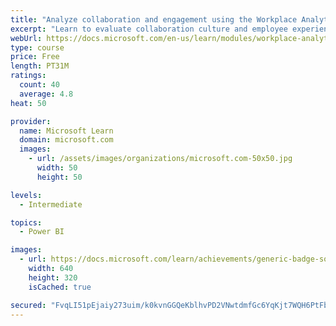 ```yaml
---
title: "Analyze collaboration and engagement using the Workplace Analytics Ways of working assessment dashboard"
excerpt: "Learn to evaluate collaboration culture and employee experience with a Power BI template using Workplace Analytics data."
webUrl: https://docs.microsoft.com/en-us/learn/modules/workplace-analytics-ways-working/
type: course
price: Free
length: PT31M
ratings:
  count: 40
  average: 4.8
heat: 50

provider:
  name: Microsoft Learn
  domain: microsoft.com
  images:
    - url: /assets/images/organizations/microsoft.com-50x50.jpg
      width: 50
      height: 50

levels:
  - Intermediate

topics:
  - Power BI

images:
  - url: https://docs.microsoft.com/learn/achievements/generic-badge-social.png
    width: 640
    height: 320
    isCached: true

secured: "FvqLI51pEjaiy273uim/k0kvnGGQeKblhvPD2VNwtdmfGc6YqKjt7WQH6PtFbugT+dexEN7QM2zH6zTCUb9tz/qu5TiAWhdUnp9IoQl9sn4bcB6gap0oReHWwoZDP+9+OcR/wivPkNTrZDnG/e+dC63mvZ4kPniMnAEbuF2WuiiMSdG63Op8i6Icm9/gBz9crWjEQEbGhiGf1R/Uk9QNKQ9+crBFl4nFWEjD56CQWi6ahk4Ow4d8QRJdlbntMvwuGWXrJuOpIDB7plbo+3Cf9kJ5LFIpdKHfyLGHUKHiIJqZMNrGofV+CUkkJR8mKNTG6VgX3smiJvTaiJxCJl3DjGjyjzXngYVDRCsY1NGWLxfrGItuAZKuzpDiRkGz2Z/ss6XQR4gqYmeNe+WeamP6Z0FbRpQZbITUURbN5RUzKK0=;EY99kOp22AdaSqZ/jnbOxA=="
---
```


